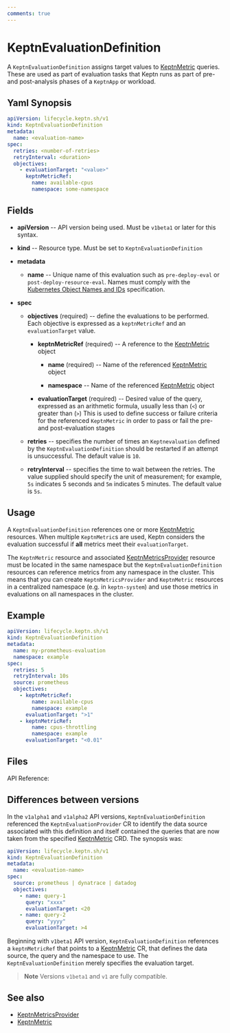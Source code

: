```yaml
---
comments: true
---
```


# KeptnEvaluationDefinition

A `KeptnEvaluationDefinition` assigns target values
to [KeptnMetric](metric.md) queries.
These are used as part of evaluation tasks
that Keptn runs
as part of pre- and post-analysis phases of a `KeptnApp` or workload.

## Yaml Synopsis

```yaml
apiVersion: lifecycle.keptn.sh/v1
kind: KeptnEvaluationDefinition
metadata:
  name: <evaluation-name>
spec:
  retries: <number-of-retries>
  retryInterval: <duration>
  objectives:
    - evaluationTarget: "<value>"
      keptnMetricRef:
        name: available-cpus
        namespace: some-namespace
```

## Fields

* **apiVersion** -- API version being used.
  Must be `v1beta1` or later for this syntax.
* **kind** -- Resource type.
  Must be set to `KeptnEvaluationDefinition`

* **metadata**
    * **name** -- Unique name of this evaluation
      such as `pre-deploy-eval` or `post-deploy-resource-eval`.
      Names must comply with the
      [Kubernetes Object Names and IDs](https://kubernetes.io/docs/concepts/overview/working-with-objects/names/#dns-subdomain-names)
      specification.

* **spec**

    * **objectives** (required) -- define the evaluations to be performed.
      Each objective is expressed as a `keptnMetricRef`
      and an `evaluationTarget` value.

        * **keptnMetricRef** (required) -- A reference to the [KeptnMetric](metric.md) object

            * **name** (required) -- Name of the referenced [KeptnMetric](metric.md) object

            * **namespace** -- Name of the referenced [KeptnMetric](metric.md) object

        * **evaluationTarget** (required) -- Desired value of the query,
          expressed as an arithmetic formula, usually less than (`<`) or greater than (`>`)
          This is used to define success or failure criteria for the referenced `KeptnMetric` in order to pass or fail
          the pre- and post-evaluation stages

    * **retries** -- specifies the number of times
      an `Keptnevaluation` defined by the `KeptnEvaluationDefinition`
      should be restarted if an attempt is unsuccessful.
      The default value is `10`.
    * **retryInterval** -- specifies the time
      to wait between the retries.
      The value supplied should specify the unit of measurement;
      for example, `5s` indicates 5 seconds and `5m` indicates 5 minutes.
      The default value is `5s`.

## Usage

A `KeptnEvaluationDefinition` references one or more [KeptnMetric](metric.md) resources.
When multiple `KeptnMetric`s are used, Keptn considers the evaluation successful
if **all** metrics meet their `evaluationTarget`.

The `KeptnMetric` resource and associated [KeptnMetricsProvider](metricsprovider.md)
resource must be located in the same namespace but the `KeptnEvaluationDefinition` resources
can reference metrics from any namespace in the cluster.
This means that you can create `KeptnMetricsProvider` and `KeptnMetric` resources
in a centralized namespace (e.g. in `keptn-system`) and use those metrics in evaluations
on all namespaces in the cluster.

## Example

```yaml
apiVersion: lifecycle.keptn.sh/v1
kind: KeptnEvaluationDefinition
metadata:
  name: my-prometheus-evaluation
  namespace: example
spec:
  retries: 5
  retryInterval: 10s
  source: prometheus
  objectives:
    - keptnMetricRef:
        name: available-cpus
        namespace: example
      evaluationTarget: ">1"
    - keptnMetricRef:
        name: cpus-throttling
        namespace: example
      evaluationTarget: "<0.01"
```

## Files

API Reference:

## Differences between versions

In the `v1alpha1` and `v1alpha2` API versions, `KeptnEvaluationDefinition` referenced the `KeptnEvaluationProvider` CR
to identify the data source associated with this definition and itself contained the queries
that are now taken from the specified [KeptnMetric](metric.md) CRD.
The synopsis was:

```yaml
apiVersion: lifecycle.keptn.sh/v1
kind: KeptnEvaluationDefinition
metadata:
  name: <evaluation-name>
spec:
  source: prometheus | dynatrace | datadog
  objectives:
    - name: query-1
      query: "xxxx"
      evaluationTarget: <20
    - name: query-2
      query: "yyyy"
      evaluationTarget: >4
```

Beginning with `v1beta1` API version, `KeptnEvaluationDefinition` references a `keptnMetricRef`
that points to a [KeptnMetric](metric.md) CR, that defines the data source, the query and the namespace to use.
The `KeptnEvaluationDefinition` merely specifies the evaluation target.

> **Note**
Versions `v1beta1` and `v1` are fully compatible.

## See also

* [KeptnMetricsProvider](metricsprovider.md)
* [KeptnMetric](metric.md)
